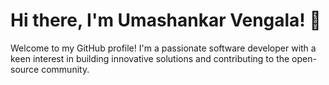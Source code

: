 
<!--
**UMASHANKAR-VENGALA/UMASHANKAR-VENGALA** is a ✨ _special_ ✨ repository because its `README.md` (this file) appears on your GitHub profile.

Here are some ideas to get you started:

- 🔭 I’m currently working on ...
- 🌱 I’m currently learning ...
- 👯 I’m looking to collaborate on ...
- 🤔 I’m looking for help with ...
- 💬 Ask me about ...
- 📫 How to reach me: ...
- 😄 Pronouns: ...
- ⚡ Fun fact: ...
-->


# Hi there, I'm Umashankar Vengala! 👋

Welcome to my GitHub profile! I'm a passionate software developer with a keen interest in building innovative solutions and contributing to the open-source community.
<!--
## 🔭 Current Projects
- **[Project Name](link-to-project)**: Brief description of the project.
- **[Project Name](link-to-project)**: Brief description of the project.

## 🌱 Learning and Development
I'm currently learning and improving my skills in:
- Advanced Python programming
- Machine learning and AI
- Web development with React and Node.js

## 👯 Collaboration
I'm open to collaborating on interesting projects, especially those related to:
- Open-source contributions
- Data science and machine learning
- Web and mobile app development

## 📫 How to Reach Me
- **Email**: [your-email@example.com](mailto:your-email@example.com)
- **LinkedIn**: [Your LinkedIn Profile](https://www.linkedin.com/in/your-profile)
- **Twitter**: [@your-twitter-handle](https://twitter.com/your-twitter-handle)

## ⚡ Fun Fact
Did you know? I love exploring new technologies and applying them to solve real-world problems. When I'm not coding, you can find me reading tech blogs, playing video games, or hiking.

Feel free to explore my repositories and don't hesitate to reach out if you have any questions or just want to connect!

---

![GitHub Stats](https://github-readme-stats.vercel.app/api?username=UMASHANKAR-VENGALA&show_icons=true&theme=radical)

-->
